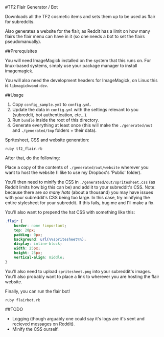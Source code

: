 #TF2 Flair Generator / Bot

Downloads all the TF2 cosmetic items and sets them up to be used
as flair for subreddits.

Also generates a website for the flair, as Reddit has a limit on how many
flairs the flair menu can have in it (so one needs a bot to set the flairs
pseudomanually).

##Prerequisites

You will need ImageMagick installed on the system that this runs on.
For linux-based systems, simply use your package manager to install imagemagick.

You will also need the development headers for ImageMagick, on Linux this is `libmagickwand-dev`.

##Usage

1. Copy `config_sample.yml` to `config.yml`.
2. Update the data in `config.yml` with the settings relevant to you (subreddit, bot authentication, etc...).
3. Run `bundle` inside the root of this directory.
4. Generate everything at least once (this will make the `./generated/out` and `./generated/tmp` folders + their data).

Spritesheet, CSS and website generation:
```shell
ruby tf2_flair.rb
```

After that, do the following:

Place a copy of the contents of `./generated/out/website` wherever you want to host the website (I like
to use my Dropbox's 'Public' folder).

You'll then need to minify the CSS in `./generated/out/spritesheet.css` (as Reddit limits how big this can be) and
add it to your subreddit's CSS. Note: because there are *so many hats* (about a thousand) you may have issues with your
subreddit's CSS being too large. In this case, try minifying the entire stylesheet for your subreddit. If this fails,
bug me and I'll make a fix.

You'll also want to prepend the hat CSS with something like this:

```css
.flair {
    border: none !important;
    top: 20px;
    padding: 0px;
    background: url(%%spritesheet%%);
    display: inline-block;
    width: 25px;
    height: 25px;
    vertical-align: middle;
}
```

You'll also need to upload `spritesheet.png` into your subreddit's images. You'll also probably want
to place a link to wherever you are hosting the flair website.

Finally, you can run the flair bot!

```shell
ruby flairbot.rb
```

##TODO

* Logging (though arguably one could say it's logs are it's sent and recieved messages on Reddit).
* Minify the CSS ourself.

